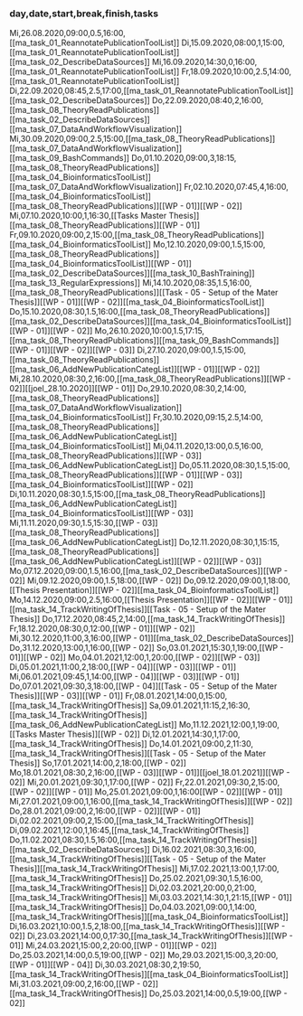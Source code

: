 ### day,date,start,break,finish,tasks
Mi,26.08.2020,09:00,0.5,16:00,[[ma_task_01_ReannotatePublicationToolList]]
Di,15.09.2020,08:00,1,15:00,[[ma_task_01_ReannotatePublicationToolList]][[ma_task_02_DescribeDataSources]] 
Mi,16.09.2020,14:30,0,16:00,[[ma_task_01_ReannotatePublicationToolList]]
Fr,18.09.2020,10:00,2.5,14:00,[[ma_task_01_ReannotatePublicationToolList]]
Di,22.09.2020,08:45,2.5,17:00,[[ma_task_01_ReannotatePublicationToolList]][[ma_task_02_DescribeDataSources]]
Do,22.09.2020,08:40,2,16:00,[[ma_task_08_TheoryReadPublications]][[ma_task_02_DescribeDataSources]][[ma_task_07_DataAndWorkflowVisualization]]
Mi,30.09.2020,09:00,2.5,15:00,[[ma_task_08_TheoryReadPublications]][[ma_task_07_DataAndWorkflowVisualization]][[ma_task_09_BashCommands]]
Do,01.10.2020,09:00,3,18:15,[[ma_task_08_TheoryReadPublications]][[ma_task_04_BioinformaticsToolList]][[ma_task_07_DataAndWorkflowVisualization]]
Fr,02.10.2020,07:45,4,16:00,[[ma_task_04_BioinformaticsToolList]][[ma_task_08_TheoryReadPublications]][[WP - 01]][[WP - 02]]
Mi,07.10.2020,10:00,1,16:30,[[Tasks Master Thesis]][[ma_task_08_TheoryReadPublications]][[WP - 01]]
Fr,09.10.2020,09:00,2,15:00,[[ma_task_08_TheoryReadPublications]][[ma_task_04_BioinformaticsToolList]]
Mo,12.10.2020,09:00,1.5,15:00,[[ma_task_08_TheoryReadPublications]][[ma_task_04_BioinformaticsToolList]][[WP - 01]][[ma_task_02_DescribeDataSources]][[ma_task_10_BashTraining]][[ma_task_13_RegularExpressions]]
Mi,14.10.2020,08:35,1.5,16:00,[[ma_task_08_TheoryReadPublications]][[Task - 05 - Setup of the Mater Thesis]][[WP - 01]][[WP - 02]][[ma_task_04_BioinformaticsToolList]]
Do,15.10.2020,08:30,1.5,16:00,[[ma_task_08_TheoryReadPublications]][[ma_task_02_DescribeDataSources]][[ma_task_04_BioinformaticsToolList]][[WP - 01]][[WP - 02]]
Mo,26.10.2020,10:00,1.5,17:15,[[ma_task_08_TheoryReadPublications]][[ma_task_09_BashCommands]][[WP - 01]][[WP - 02]][[WP - 03]]
Di,27.10.2020,09:00,1.5,15:00,[[ma_task_08_TheoryReadPublications]][[ma_task_06_AddNewPublicationCategList]][[WP - 01]][[WP - 02]]
Mi,28.10.2020,08:30,2,16:00,[[ma_task_08_TheoryReadPublications]][[WP - 02]][[joel_28.10.2020]][[WP - 01]]
Do,29.10.2020,08:30,2,14:00,[[ma_task_08_TheoryReadPublications]][[ma_task_07_DataAndWorkflowVisualization]][[ma_task_04_BioinformaticsToolList]]
Fr,30.10.2020,09:15,2.5,14:00,[[ma_task_08_TheoryReadPublications]][[ma_task_06_AddNewPublicationCategList]][[ma_task_04_BioinformaticsToolList]]
Mi,04.11.2020,13:00,0.5,16:00,[[ma_task_08_TheoryReadPublications]][[WP - 03]][[ma_task_06_AddNewPublicationCategList]]
Do,05.11.2020,08:30,1.5,15:00,[[ma_task_08_TheoryReadPublications]][[WP - 01]][[WP - 03]][[ma_task_04_BioinformaticsToolList]][[WP - 02]]
Di,10.11.2020,08:30,1.5,15:00,[[ma_task_08_TheoryReadPublications]][[ma_task_06_AddNewPublicationCategList]][[ma_task_04_BioinformaticsToolList]][[WP - 03]]
Mi,11.11.2020,09:30,1.5,15:30,[[WP - 03]][[ma_task_08_TheoryReadPublications]][[ma_task_06_AddNewPublicationCategList]]
Do,12.11.2020,08:30,1,15:15,[[ma_task_08_TheoryReadPublications]][[ma_task_06_AddNewPublicationCategList]][[WP - 02]][[WP - 03]]
Mo,07.12.2020,09:00,1.5,16:00,[[ma_task_02_DescribeDataSources]][[WP - 02]]
Mi,09.12.2020,09:00,1.5,18:00,[[WP - 02]]
Do,09.12.2020,09:00,1,18:00,[[Thesis Presentation]][[WP - 02]][[ma_task_04_BioinformaticsToolList]]
Mo,14.12.2020,09:00,2.5,16:00,[[Thesis Presentation]][[WP - 02]][[WP - 01]][[ma_task_14_TrackWritingOfThesis]][[Task - 05 - Setup of the Mater Thesis]]
Do,17.12.2020,08:45,2,14:00,[[ma_task_14_TrackWritingOfThesis]]
Fr,18.12.2020,08:30,0,12:00,[[WP - 01]][[WP - 02]]
Mi,30.12.2020,11:00,3,16:00,[[WP - 01]][[ma_task_02_DescribeDataSources]]
Do,31.12.2020,13:00,1,16:00,[[WP - 02]]
So,03.01.2021,15:30,1,19:00,[[WP - 01]][[WP - 02]]
Mo,04.01.2021,12:00,1,20:00,[[WP - 02]][[WP - 03]]
Di,05.01.2021,11:00,2,18:00,[[WP - 04]][[WP - 03]][[WP - 01]]
Mi,06.01.2021,09:45,1,14:00,[[WP - 04]][[WP - 03]][[WP - 01]]
Do,07.01.2021,09:30,3,18:00,[[WP - 04]][[Task - 05 - Setup of the Mater Thesis]][[WP - 03]][[WP - 01]]
Fr,08.01.2021,14:00,0,15:00,
[[ma_task_14_TrackWritingOfThesis]]
Sa,09.01.2021,11:15,2,16:30,
[[ma_task_14_TrackWritingOfThesis]][[ma_task_06_AddNewPublicationCategList]]
Mo,11.12.2021,12:00,1,19:00,[[Tasks Master Thesis]][[WP - 02]]
Di,12.01.2021,14:30,1,17:00,[[ma_task_14_TrackWritingOfThesis]]
Do,14.01.2021,09:00,2,11:30,[[ma_task_14_TrackWritingOfThesis]][[Task - 05 - Setup of the Mater Thesis]]
So,17.01.2021,14:00,2,18:00,[[WP - 02]]
Mo,18.01.2021,08:30,2,16:00,[[WP - 03]][[WP - 01]][[joel_18.01.2021]][[WP - 02]]
Mi,20.01.2021,09:30,1,17:00,[[WP - 02]]
Fr,22.01.2021,09:30,2,15:00,[[WP - 02]][[WP - 01]]
Mo,25.01.2021,09:00,1,16:00[[WP - 02]][[WP - 01]]
Mi,27.01.2021,09:00,1,16:00,[[ma_task_14_TrackWritingOfThesis]][[WP - 02]]
Do,28.01.2021,09:00,2,16:00,[[WP - 02]][[WP - 01]]
Di,02.02.2021,09:00,2,15:00,[[ma_task_14_TrackWritingOfThesis]]
Di,09.02.2021,12:00,1,16:45,[[ma_task_14_TrackWritingOfThesis]]
Do,11.02.2021,08:30,1.5,16:00,[[ma_task_14_TrackWritingOfThesis]][[ma_task_02_DescribeDataSources]]
Di,16.02.2021,08:30,3,16:00,[[ma_task_14_TrackWritingOfThesis]][[Task - 05 - Setup of the Mater Thesis]][[ma_task_14_TrackWritingOfThesis]]
Mi,17.02.2021,13:00,1,17:00,[[ma_task_14_TrackWritingOfThesis]]
Do,25.02.2021,09:30,1.5,16:00,[[ma_task_14_TrackWritingOfThesis]]
Di,02.03.2021,20:00,0,21:00,[[ma_task_14_TrackWritingOfThesis]]
Mi,03.03.2021,14:30,1,21:15,[[WP - 01]][[ma_task_14_TrackWritingOfThesis]]
Do,04.03.2021,09:00,1,14:00,[[ma_task_14_TrackWritingOfThesis]][[ma_task_04_BioinformaticsToolList]]
Di,16.03.2021,10:00,1.5,2,18:00,[[ma_task_14_TrackWritingOfThesis]][[WP - 02]]
Di,23.03.2021,14:00,0,17:30,[[ma_task_14_TrackWritingOfThesis]][[WP - 01]]
Mi,24.03.2021,15:00,2,20:00,[[WP - 01]][[WP - 02]]
Do,25.03.2021,14:00,0.5,19:00,[[WP - 02]]
Mo,29.03.2021,15:00,3,20:00,[[WP - 01]][[WP - 04]]
Di,30.03.2021,08:30,2,19:50,[[ma_task_14_TrackWritingOfThesis]][[ma_task_04_BioinformaticsToolList]]
Mi,31.03.2021,09:00,2,16:00,[[WP - 02]][[ma_task_14_TrackWritingOfThesis]]
Do,25.03.2021,14:00,0.5,19:00,[[WP - 02]]

